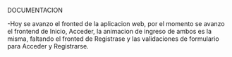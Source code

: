 DOCUMENTACION

-Hoy se avanzo el fronted de la aplicacion web, por el momento se avanzo el frontend de Inicio, Acceder, la animacion de ingreso de ambos es la misma, faltando el fronted de Registrase y las validaciones de formulario para Acceder y Registrarse.